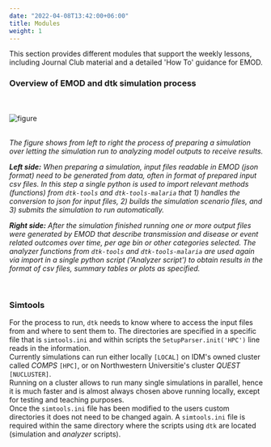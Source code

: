 ```yaml
---
date: "2022-04-08T13:42:00+06:00"
title: Modules
weight: 1
---
```




This section provides different modules that support the weekly lessons, including Journal Club material and a detailed 'How To' guidance for EMOD.

### Overview of EMOD and dtk simulation process
</br> </br> 
![figure](/images/emod_dtk_overview_figure.png)
</br> </br> 
<!--___Overview of EMOD and dtk simulation process.___</br> -->
_The figure shows from left to right the process of preparing a simulation over letting the simulation run to analyzing model outputs to receive results._  

___Left side:__ When preparing a simulation, input files readable in EMOD (json format) need to be generated from data, often in format of prepared input csv files. In this step a single python is used to import relevant methods (functions) from `dtk-tools` and `dtk-tools-malaria` that 1) handles the conversion to json for input files,   2) builds the simulation scenario files, and   3) submits the simulation to run automatically._    
  
___Right side:__ After the simulation finished running one or more output files were generated by EMOD that describe transmission and disease or event related outcomes over time, per age bin or other categories selected. The analyzer functions from `dtk-tools` and `dtk-tools-malaria` are used again via import in a single python script ('Analyzer script') to obtain results in the format of csv files, summary tables or plots as specified._

</br>  

### Simtools  
For the process to run, `dtk` needs to know where to access the input files from and where to sent them to. 
The directories are specified in a specific file that is `simtools.ini` and within scripts the `SetupParser.init('HPC')` line reads in the information.  
Currently simulations can run either locally `[LOCAL]` on IDM's owned cluster called _COMPS_  `[HPC]`, or on Northwestern Universitie's cluster _QUEST_  `[NUCLUSTER]`.   
Running on a cluster allows to run many single simulations in parallel, hence it is much faster and is almost always chosen above running locally, except for testing and teaching purposes.    
Once the `simtools.ini` file has been modified to the users custom directories it does not need to be changed again. A `simtools.ini` file is required within the same directory where the scripts using `dtk` are located (simulation and _analyzer_ scripts). 
